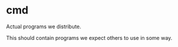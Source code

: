# cmd

Actual programs we distribute.

This should contain programs we expect others to use in some way.
